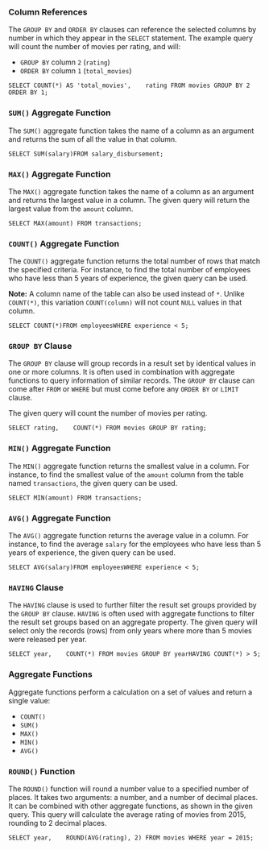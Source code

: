 ### Column References

The `GROUP BY` and `ORDER BY` clauses can reference the selected columns by number in which they appear in the `SELECT` statement. The example query will count the number of movies per rating, and will:

-   `GROUP BY` column `2` (`rating`)
-   `ORDER BY` column `1` (`total_movies`)

```
SELECT COUNT(*) AS 'total_movies',    rating FROM movies GROUP BY 2 ORDER BY 1;
```

### `SUM()` Aggregate Function

The `SUM()` aggregate function takes the name of a column as an argument and returns the sum of all the value in that column.

```
SELECT SUM(salary)FROM salary_disbursement;
```

### `MAX()` Aggregate Function

The `MAX()` aggregate function takes the name of a column as an argument and returns the largest value in a column. The given query will return the largest value from the `amount` column.

```
SELECT MAX(amount) FROM transactions;
```

### `COUNT()` Aggregate Function

The `COUNT()` aggregate function returns the total number of rows that match the specified criteria. For instance, to find the total number of employees who have less than 5 years of experience, the given query can be used.

**Note:** A column name of the table can also be used instead of `*`. Unlike `COUNT(*)`, this variation `COUNT(column)` will not count `NULL` values in that column.

```
SELECT COUNT(*)FROM employeesWHERE experience < 5;
```

### `GROUP BY` Clause

The `GROUP BY` clause will group records in a result set by identical values in one or more columns. It is often used in combination with aggregate functions to query information of similar records. The `GROUP BY` clause can come after `FROM` or `WHERE` but must come before any `ORDER BY` or `LIMIT` clause.

The given query will count the number of movies per rating.

```
SELECT rating,    COUNT(*) FROM movies GROUP BY rating;
```

### `MIN()` Aggregate Function

The `MIN()` aggregate function returns the smallest value in a column. For instance, to find the smallest value of the `amount` column from the table named `transactions`, the given query can be used.

```
SELECT MIN(amount) FROM transactions;
```

### `AVG()` Aggregate Function

The `AVG()` aggregate function returns the average value in a column. For instance, to find the average `salary` for the employees who have less than 5 years of experience, the given query can be used.

```
SELECT AVG(salary)FROM employeesWHERE experience < 5;
```

### `HAVING` Clause

The `HAVING` clause is used to further filter the result set groups provided by the `GROUP BY` clause. `HAVING` is often used with aggregate functions to filter the result set groups based on an aggregate property. The given query will select only the records (rows) from only years where more than 5 movies were released per year.

```
SELECT year,    COUNT(*) FROM movies GROUP BY yearHAVING COUNT(*) > 5;
```

### Aggregate Functions

Aggregate functions perform a calculation on a set of values and return a single value:

-   `COUNT()`
-   `SUM()`
-   `MAX()`
-   `MIN()`
-   `AVG()`

### `ROUND()` Function

The `ROUND()` function will round a number value to a specified number of places. It takes two arguments: a number, and a number of decimal places. It can be combined with other aggregate functions, as shown in the given query. This query will calculate the average rating of movies from 2015, rounding to 2 decimal places.

```
SELECT year,    ROUND(AVG(rating), 2) FROM movies WHERE year = 2015;
```